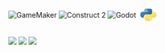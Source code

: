 <div style="display: inline_block"><br>
  <img align="center" alt="GameMaker" height="30" width="40" src="[file:///C:/Users/pc/Downloads/communityIcon_itciy1qmjp871.webp](https://i.pinimg.com/736x/e6/4d/4b/e64d4b542b101a5eb98fad08dd46a278.jpg)">
  <img align="center" alt="Construct 2" height="30" width="40" src="file:///C:/Users/pc/Downloads/download.png">
  <img align="center" alt="Godot" height="30" width="40" src="file:///C:/Users/pc/Downloads/download%20(1).png">
  <img align="center" alt="Rafa-Python" height="30" width="40" src="https://raw.githubusercontent.com/devicons/devicon/master/icons/python/python-original.svg">
</div>
  
  ##
 
<div> 
  <a href="https://www.youtube.com/@Jedi_Code" target="_blank"><img src="https://img.shields.io/badge/YouTube-FF0000?style=for-the-badge&logo=youtube&logoColor=white" target="_blank"></a>
  <a href="https://www.instagram.com/eu_sou_jedi_code/?utm_source=ig_web_button_share_sheet" target="_blank"><img src="https://img.shields.io/badge/-Instagram-%23E4405F?style=for-the-badge&logo=instagram&logoColor=white" target="_blank"></a>
  <a href="https://www.linkedin.com/feed/" target="_blank"><img src="https://img.shields.io/badge/-LinkedIn-%230077B5?style=for-the-badge&logo=linkedin&logoColor=white" target="_blank"></a> 
  
</div>
